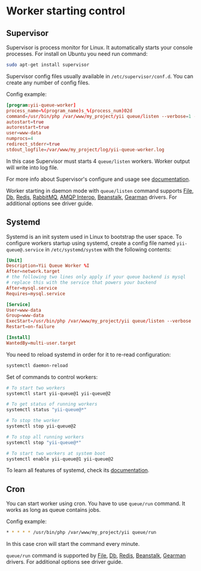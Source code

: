 Worker starting control
=======================

Supervisor
----------

Supervisor is process monitor for Linux. It automatically starts your console processes. For install
on Ubuntu you need run command:

```sh
sudo apt-get install supervisor
```

Supervisor config files usually available in `/etc/supervisor/conf.d`. You can create any number of
config files.

Config example:

```conf
[program:yii-queue-worker]
process_name=%(program_name)s_%(process_num)02d
command=/usr/bin/php /var/www/my_project/yii queue/listen --verbose=1 --color=0
autostart=true
autorestart=true
user=www-data
numprocs=4
redirect_stderr=true
stdout_logfile=/var/www/my_project/log/yii-queue-worker.log
```

In this case Supervisor must starts 4 `queue/listen` workers. Worker output will write into log
file.

For more info about Supervisor's configure and usage see [documentation](http://supervisord.org).

Worker starting in daemon mode with `queue/listen` command supports [File], [Db], [Redis],
[RabbitMQ], [AMQP Interop], [Beanstalk], [Gearman] drivers. For additional options see driver guide.

[File]: driver-file.md
[Db]: driver-db.md
[Redis]: driver-redis.md
[RabbitMQ]: driver-amqp.md
[Beanstalk]: driver-beanstalk.md
[Gearman]: driver-gearman.md
[AMQP Interop]: driver-amqp-interop.md

Systemd
-------

Systemd is an init system used in Linux to bootstrap the user space. To configure workers startup
using systemd, create a config file named `yii-queue@.service` in `/etc/systemd/system` with
the following contents:

```conf
[Unit]
Description=Yii Queue Worker %I
After=network.target
# the following two lines only apply if your queue backend is mysql
# replace this with the service that powers your backend
After=mysql.service
Requires=mysql.service

[Service]
User=www-data
Group=www-data
ExecStart=/usr/bin/php /var/www/my_project/yii queue/listen --verbose
Restart=on-failure

[Install]
WantedBy=multi-user.target
```

You need to reload systemd in order for it to re-read configuration:

```sh
systemctl daemon-reload
```

Set of commands to control workers:

```sh
# To start two workers
systemctl start yii-queue@1 yii-queue@2

# To get status of running workers
systemctl status "yii-queue@*"

# To stop the worker
systemctl stop yii-queue@2

# To stop all running workers
systemctl stop "yii-queue@*"

# To start two workers at system boot
systemctl enable yii-queue@1 yii-queue@2
```

To learn all features of systemd, check its [documentation](https://freedesktop.org/wiki/Software/systemd/#manualsanddocumentationforusersandadministrators).

Cron
----

You can start worker using cron. You have to use `queue/run` command. It works as long as queue
contains jobs.

Config example: 

```sh
* * * * * /usr/bin/php /var/www/my_project/yii queue/run
```

In this case cron will start the command every minute. 

`queue/run` command is supported by [File], [Db], [Redis], [Beanstalk], [Gearman] drivers.
For additional options see driver guide.

[File]: driver-file.md
[Db]: driver-db.md
[Redis]: driver-redis.md
[Beanstalk]: driver-beanstalk.md
[Gearman]: driver-gearman.md
